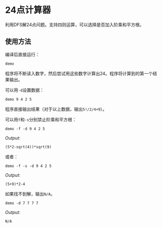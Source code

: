 # 24点计算器

利用DFS解24点问题。支持四则运算，可以选择是否加入阶乘和平方根。

## 使用方法

编译后直接运行：

```text
demo
```

程序将不断读入数字，然后尝试用这些数字计算出24。程序将计算到的第一个结果输出。

可以用`-d`设置数据：

```text
demo 9 4 2 5
```

程序直接输出结果（对于以上数据，输出`5!/2/4+9`）。

可以用`f`和`-s`分别禁止阶乘和平方根：

```text
demo -f -d 9 4 2 5
```

*Output:*

```text
(5*2-sqrt(4))*sqrt(9)
```

或者：

```text
demo -f -s -d 9 4 2 5
```

*Output:*

```text
(5+9)*2-4
```

如果找不到解，输出`N/A`。

```text
demo -d 7 7 7 7
```

*Output:*

```text
N/A
```